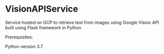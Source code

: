# VisionAPIService
Service hosted on GCP to retrieve text from images using Google Vision API built using Flask framework in Python

Prerequisites:

Python version 3.7


